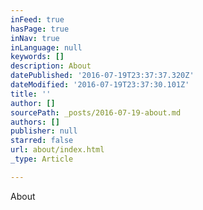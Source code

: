 ```yaml
---
inFeed: true
hasPage: true
inNav: true
inLanguage: null
keywords: []
description: About
datePublished: '2016-07-19T23:37:37.320Z'
dateModified: '2016-07-19T23:37:30.101Z'
title: ''
author: []
sourcePath: _posts/2016-07-19-about.md
authors: []
publisher: null
starred: false
url: about/index.html
_type: Article

---
```

About
